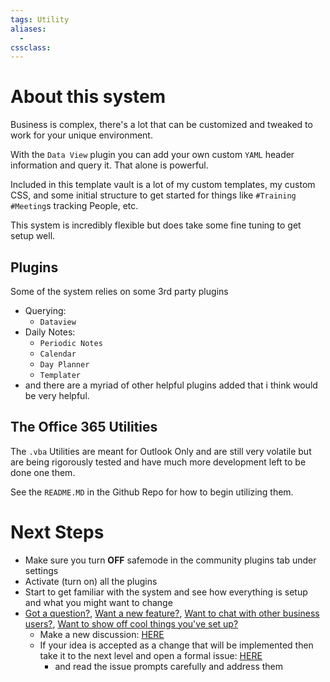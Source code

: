 ```yaml
---
tags: Utility
aliases: 
  - 
cssclass:
---
```


# About this system

Business is complex, there's a lot that can be customized and tweaked to work for your unique environment.

With the `Data View` plugin you can add your own custom `YAML` header information and query it. That alone is powerful.

Included in this template vault is a lot of my custom templates, my custom CSS, and some initial structure to get started for things like `#Training` `#Meeting`s tracking People, etc.

This system is incredibly flexible but does take some fine tuning to get setup well.

## Plugins

Some of the system relies on some 3rd party plugins

- Querying: 
	- `Dataview`
- Daily Notes:
	- `Periodic Notes`
	- `Calendar`
	- `Day Planner`
	- `Templater`
- and there are a myriad of other helpful plugins added that i think would be very helpful.

## The Office 365 Utilities

The `.vba` Utilities are meant for Outlook Only and are still very volatile but are being rigorously tested and have much more development left to be done one them.

See the `README.MD` in the Github Repo for how to begin utilizing them.

# Next Steps

- Make sure you turn **OFF** safemode in the community plugins tab under settings
- Activate (turn on) all the plugins
- Start to get familiar with the system and see how everything is setup and what you might want to change
- [Got a question?](https://github.com/tallguyjenks/obsidian-business/discussions/categories/q-a), [Want a new feature?](https://github.com/tallguyjenks/obsidian-business/discussions/categories/ideas), [Want to chat with other business users?](https://github.com/tallguyjenks/obsidian-business/discussions/categories/general), [Want to show off cool things you've set up?](https://github.com/tallguyjenks/obsidian-business/discussions/categories/show-and-tell)
	- Make a new discussion: [HERE](https://github.com/tallguyjenks/obsidian-business/discussions)	
	- If your idea is accepted as a change that will be implemented then take it to the next level and open a formal issue: [HERE](https://github.com/tallguyjenks/obsidian-business/issues?q=is%3Aissue+is%3Aopen+sort%3Aupdated-desc)
		- and read the issue prompts carefully and address them